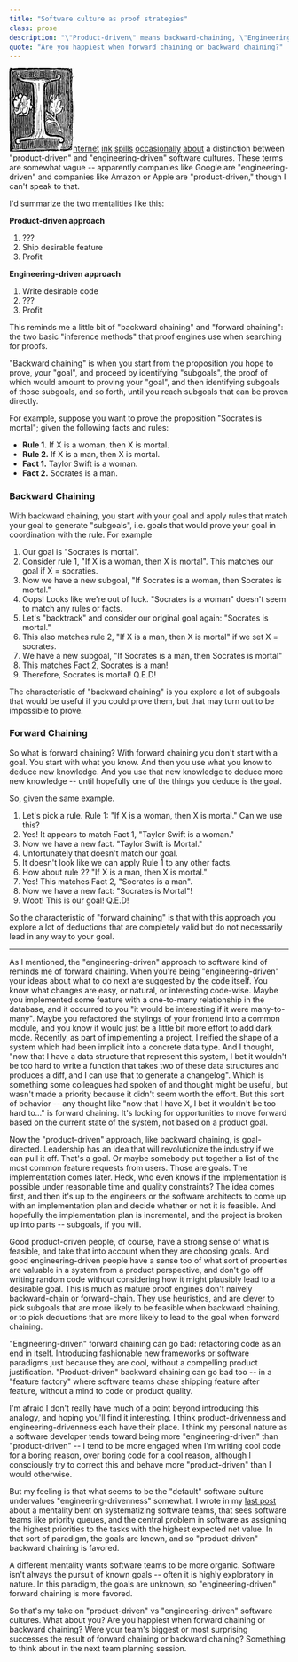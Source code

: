 ```yaml
---
title: "Software culture as proof strategies"
class: prose
description: "\"Product-driven\" means backward-chaining, \"Engineering-driven\" means forward chaining."
quote: "Are you happiest when forward chaining or backward chaining?"
---
```


[<u><img class="dropCap" src="../images/dropCapI3.jpg" alt="I"/>nternet</u>](https://www.uxmatters.com/mt/archives/2018/01/a-shift-from-engineering-driven-to-design-driven-business-models.php) [<u>ink</u>](https://twitter.com/sachinrekhi/status/1232412946434641920) [<u>spills</u>](https://www.productplan.com/product-culture-mistakes/) [<u>occasionally</u>](https://twitter.com/AustinTByrd/status/1104466068146335744?s=20) [<u>about</u>](https://twitter.com/tsunanet/status/1234866890670923776) a distinction between "product-driven" and "engineering-driven" software cultures. These terms are somewhat vague -- apparently companies like Google are "engineering-driven" and companies like Amazon or Apple are "product-driven," though I can't speak to that.

I'd summarize the two mentalities like this:

**Product-driven approach**

  1. ???
  2. Ship desirable feature
  3. Profit

**Engineering-driven approach**

  1. Write desirable code
  2. ???
  3. Profit

This reminds me a little bit of "backward chaining" and "forward chaining": the two basic "inference methods" that proof engines use when searching for proofs.

"Backward chaining" is when you start from the proposition you hope to prove, your "goal", and proceed by identifying "subgoals", the proof of which would amount to proving your "goal", and then identifying subgoals of those subgoals, and so forth, until you reach subgoals that can be proven directly.

For example, suppose you want to prove the proposition "Socrates is mortal"; given the following facts and rules:

* **Rule 1.** If X is a woman, then X is mortal.
* **Rule 2.** If X is a man, then X is mortal.
* **Fact 1.** Taylor Swift is a woman.
* **Fact 2.** Socrates is a man.


### Backward Chaining

With backward chaining, you start with your goal and apply rules that match your goal to generate "subgoals", i.e. goals that would prove your goal in coordination with the rule. For example

1. Our goal is "Socrates is mortal".
2. Consider rule 1, "If X is a woman, then X is mortal". This matches our goal if X = socraties.
3. Now we have a new subgoal, "If Socrates is a woman, then Socrates is mortal."
4. Oops! Looks like we're out of luck. "Socrates is a woman" doesn't seem to match any rules or facts.
5. Let's "backtrack" and consider our original goal again: "Socrates is mortal."
6. This also matches rule 2, "If X is a man, then X is mortal" if we set X = socrates.
7. We have a new subgoal, "If Socrates is a man, then Socrates is mortal"
8. This matches Fact 2, Socrates is a man!
9. Therefore, Socrates is mortal! Q.E.D!

The characteristic of "backward chaining" is you explore a lot of subgoals that would be useful if you could prove them, but that may turn out to be impossible to prove.

### Forward Chaining

So what is forward chaining? With forward chaining you don't start with a goal. You start with what you know. And then you use what you know to deduce new knowledge. And you use that new knowledge to deduce more new knowledge -- until hopefully one of the things you deduce is the goal.

So, given the same example.

1. Let's pick a rule. Rule 1: "If X is a woman, then X is mortal." Can we use this?
2. Yes! It appears to match Fact 1, "Taylor Swift is a woman."
3. Now we have a new fact. "Taylor Swift is Mortal."
4. Unfortunately that doesn't match our goal.
5. It doesn't look like we can apply Rule 1 to any other facts.
6. How about rule 2? "If X is a man, then X is mortal."
7. Yes! This matches Fact 2, "Socrates is a man".
8. Now we have a new fact: "Socrates is Mortal"!
9. Woot! This is our goal! Q.E.D!

So the characteristic of "forward chaining" is that with this approach you explore a lot of deductions that are completely valid but do not necessarily lead in any way to your goal.

---

As I mentioned, the "engineering-driven" approach to software kind of reminds me of forward chaining. When you're being "engineering-driven" your ideas about what to do next are suggested by the code itself. You know what changes are easy, or natural, or interesting code-wise. Maybe you implemented some feature with a one-to-many relationship in the database, and it occurred to you "it would be interesting if it were many-to-many". Maybe you refactored the stylings of your frontend into a common module, and you know it would just be a little bit more effort to add dark mode. Recently, as part of implementing a project, I reified the shape of a system which had been implicit into a concrete data type. And I thought, "now that I have a data structure that represent this system, I bet it wouldn't be too hard to write a function that takes two of these data structures and produces a diff, and I can use that to generate a changelog". Which is something some colleagues had spoken of and thought might be useful, but wasn't made a priority because it didn't seem worth the effort. But this sort of behavior -- any thought like "now that I have X, I bet it wouldn't be too hard to..." is forward chaining. It's looking for opportunities to move forward based on the current state of the system, not based on a product goal.

Now the "product-driven" approach, like backward chaining, is goal-directed. Leadership has an idea that will revolutionize the industry if we can pull it off. That's a goal. Or maybe somebody put together a list of the most common feature requests from users. Those are goals. The implementation comes later. Heck, who even knows if the implementation is possible under reasonable time and quality constraints? The idea comes first, and then it's up to the engineers or the software architects to come up with an implementation plan and decide whether or not it is feasible. And hopefully the implementation plan is incremental, and the project is broken up into parts -- subgoals, if you will.

Good product-driven people, of course, have a strong sense of what is feasible, and take that into account when they are choosing goals. And good engineering-driven people have a sense too of what sort of properties are valuable in a system from a product perspective, and don't go off writing random code without considering how it might plausibly lead to a desirable goal. This is much as mature proof engines don't naively backward-chain or forward-chain. They use heuristics, and are clever to pick subgoals that are more likely to be feasible when backward chaining, or to pick deductions that are more likely to lead to the goal when forward chaining.

"Engineering-driven" forward chaining can go bad: refactoring code as an end in itself. Introducing fashionable new frameworks or software paradigms just because they are cool, without a compelling product justification. "Product-driven" backward chaining can go bad too -- in a "feature factory" where software teams chase shipping feature after feature, without a mind to code or product quality.

I'm afraid I don't really have much of a point beyond introducing this analogy, and hoping you'll find it interesting. I think product-drivenness and engineering-drivenness each have their place. I think my personal nature as a software developer tends toward being more "engineering-driven" than "product-driven" -- I tend to be more engaged when I'm writing cool code for a boring reason, over boring code for a cool reason, although I consciously try to correct this and behave more "product-driven" than I would otherwise.

But my feeling is that what seems to be the "default" software culture undervalues "engineering-drivenness" somewhat. I wrote in my [last post](2020-03-28-against-process.html) about a mentality bent on systematizing software teams, that sees software teams like priority queues, and the central problem in software as assigning the highest priorities to the tasks with the highest expected net value. In that sort of paradigm, the goals are known, and so "product-driven" backward chaining is favored.

A different mentality wants software teams to be more organic. Software isn't always the pursuit of known goals -- often it is highly exploratory in nature. In this paradigm, the goals are unknown, so "engineering-driven" forward chaining is more favored.

So that's my take on "product-driven" vs "engineering-driven" software cultures. What about you? Are you happiest when forward chaining or backward chaining? Were your team's biggest or most surprising successes the result of forward chaining or backward chaining? Something to think about in the next team planning session.
